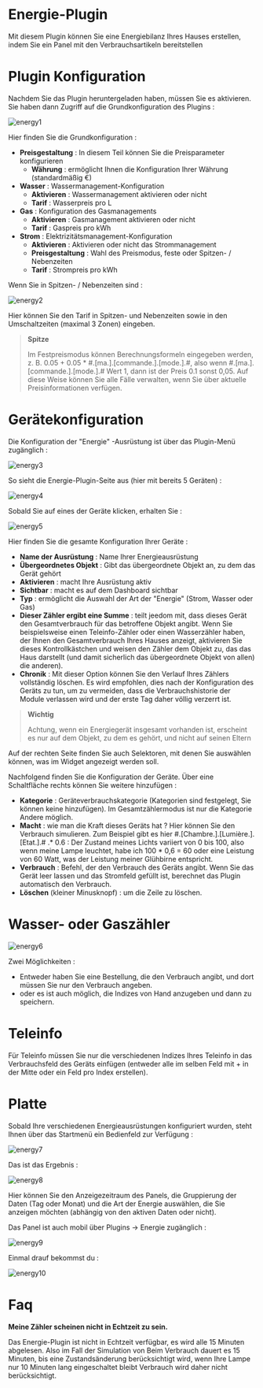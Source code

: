 # Energie-Plugin

Mit diesem Plugin können Sie eine Energiebilanz Ihres Hauses erstellen, indem Sie ein Panel mit den Verbrauchsartikeln bereitstellen

# Plugin Konfiguration 

Nachdem Sie das Plugin heruntergeladen haben, müssen Sie es aktivieren. Sie haben dann Zugriff auf die Grundkonfiguration des Plugins :

![energy1](./images/energy1.PNG)

Hier finden Sie die Grundkonfiguration :

-   **Preisgestaltung** : In diesem Teil können Sie die Preisparameter konfigurieren
    -   **Währung** : ermöglicht Ihnen die Konfiguration Ihrer Währung (standardmäßig €)
-   **Wasser** : Wassermanagement-Konfiguration
    -   **Aktivieren** : Wassermanagement aktivieren oder nicht
    -   **Tarif** : Wasserpreis pro L
-   **Gas** : Konfiguration des Gasmanagements
    -   **Aktivieren** : Gasmanagement aktivieren oder nicht
    -   **Tarif** : Gaspreis pro kWh
-   **Strom** : Elektrizitätsmanagement-Konfiguration
    -   **Aktivieren** : Aktivieren oder nicht das Strommanagement
    -   **Preisgestaltung** : Wahl des Preismodus, feste oder Spitzen- / Nebenzeiten
    -   **Tarif** : Strompreis pro kWh

Wenn Sie in Spitzen- / Nebenzeiten sind :

![energy2](./images/energy2.PNG)

Hier können Sie den Tarif in Spitzen- und Nebenzeiten sowie in den Umschaltzeiten (maximal 3 Zonen) eingeben.

> **Spitze**
>
> Im Festpreismodus können Berechnungsformeln eingegeben werden, z. B. 0.05 + 0.05 \* \#\.[ma\.]\.[commande\.]\.[mode\.]\.#, also wenn \#\.[ma\.]\.[commande\.]\.[mode\.]\.# Wert 1, dann ist der Preis 0.1 sonst 0,05. Auf diese Weise können Sie alle Fälle verwalten, wenn Sie über aktuelle Preisinformationen verfügen.

# Gerätekonfiguration 

Die Konfiguration der "Energie" -Ausrüstung ist über das Plugin-Menü zugänglich :

![energy3](./images/energy3.PNG)

So sieht die Energie-Plugin-Seite aus (hier mit bereits 5 Geräten) :

![energy4](./images/energy4.PNG)

Sobald Sie auf eines der Geräte klicken, erhalten Sie :

![energy5](./images/energy5.PNG)

Hier finden Sie die gesamte Konfiguration Ihrer Geräte :

-   **Name der Ausrüstung** : Name Ihrer Energieausrüstung
-   **Übergeordnetes Objekt** : Gibt das übergeordnete Objekt an, zu dem das Gerät gehört
-   **Aktivieren** : macht Ihre Ausrüstung aktiv
-   **Sichtbar** : macht es auf dem Dashboard sichtbar
-   **Typ** : ermöglicht die Auswahl der Art der "Energie" (Strom, Wasser oder Gas)
-   **Dieser Zähler ergibt eine Summe** : teilt jeedom mit, dass dieses Gerät den Gesamtverbrauch für das betroffene Objekt angibt. Wenn Sie beispielsweise einen Teleinfo-Zähler oder einen Wasserzähler haben, der Ihnen den Gesamtverbrauch Ihres Hauses anzeigt, aktivieren Sie dieses Kontrollkästchen und weisen den Zähler dem Objekt zu, das das Haus darstellt (und damit sicherlich das übergeordnete Objekt von allen) die anderen).
-   **Chronik** : Mit dieser Option können Sie den Verlauf Ihres Zählers vollständig löschen. Es wird empfohlen, dies nach der Konfiguration des Geräts zu tun, um zu vermeiden, dass die Verbrauchshistorie der Module verlassen wird und der erste Tag daher völlig verzerrt ist.

> **Wichtig**
>
> Achtung, wenn ein Energiegerät insgesamt vorhanden ist, erscheint es nur auf dem Objekt, zu dem es gehört, und nicht auf seinen Eltern

Auf der rechten Seite finden Sie auch Selektoren, mit denen Sie auswählen können, was im Widget angezeigt werden soll.

Nachfolgend finden Sie die Konfiguration der Geräte. Über eine Schaltfläche rechts können Sie weitere hinzufügen :

-   **Kategorie** : Geräteverbrauchskategorie (Kategorien sind festgelegt, Sie können keine hinzufügen). Im Gesamtzählermodus ist nur die Kategorie Andere möglich.
-   **Macht** : wie man die Kraft dieses Geräts hat ? Hier können Sie den Verbrauch simulieren. Zum Beispiel gibt es hier \#\.[Chambre\.]\.[Lumière\.]\.[Etat\.]\.# \.* 0.6 : Der Zustand meines Lichts variiert von 0 bis 100, also wenn meine Lampe leuchtet, habe ich 100 \* 0,6 = 60 oder eine Leistung von 60 Watt, was der Leistung meiner Glühbirne entspricht.
-   **Verbrauch** : Befehl, der den Verbrauch des Geräts angibt. Wenn Sie das Gerät leer lassen und das Stromfeld gefüllt ist, berechnet das Plugin automatisch den Verbrauch.
-   **Löschen** (kleiner Minusknopf) : um die Zeile zu löschen.

# Wasser- oder Gaszähler 

![energy6](./images/energy6.PNG)

Zwei Möglichkeiten :

-   Entweder haben Sie eine Bestellung, die den Verbrauch angibt, und dort müssen Sie nur den Verbrauch angeben.
-   oder es ist auch möglich, die Indizes von Hand anzugeben und dann zu speichern.

# Teleinfo 

Für Teleinfo müssen Sie nur die verschiedenen Indizes Ihres Teleinfo in das Verbrauchsfeld des Geräts einfügen (entweder alle im selben Feld mit + in der Mitte oder ein Feld pro Index erstellen).

# Platte 

Sobald Ihre verschiedenen Energieausrüstungen konfiguriert wurden, steht Ihnen über das Startmenü ein Bedienfeld zur Verfügung :

![energy7](./images/energy7.PNG)

Das ist das Ergebnis :

![energy8](./images/energy8.PNG)

Hier können Sie den Anzeigezeitraum des Panels, die Gruppierung der Daten (Tag oder Monat) und die Art der Energie auswählen, die Sie anzeigen möchten (abhängig von den aktiven Daten oder nicht).

Das Panel ist auch mobil über Plugins → Energie zugänglich :

![energy9](./images/energy9.PNG)

Einmal drauf bekommst du :

![energy10](./images/energy10.PNG)

# Faq 

**Meine Zähler scheinen nicht in Echtzeit zu sein.**

Das Energie-Plugin ist nicht in Echtzeit verfügbar, es wird alle 15 Minuten abgelesen. Also im Fall der Simulation von
Beim Verbrauch dauert es 15 Minuten, bis eine Zustandsänderung berücksichtigt wird, wenn Ihre Lampe nur 10 Minuten lang eingeschaltet bleibt
Verbrauch wird daher nicht berücksichtigt.


